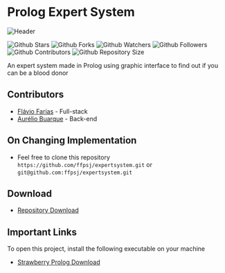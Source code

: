 # Prolog Expert System

![Header](https://i.imgur.com/ak3Coov.png)

![Github Stars](https://img.shields.io/github/stars/ffpsj/expertsystem.svg?label=Stars) ![Github Forks](https://img.shields.io/github/forks/ffpsj/expertsystem.svg?label=Forks) ![Github Watchers](https://img.shields.io/github/watchers/ffpsj/expertsystem.svg?label=Watchers) ![Github Followers](https://img.shields.io/github/followers/ffpsj.svg?label=Followers) ![Github Contributors](https://img.shields.io/github/contributors/ffpsj/expertsystem.svg?label=Contributors) ![Github Repository Size](https://img.shields.io/github/repo-size/ffpsj/expertsystem.svg?label=Size)

An expert system made in Prolog using graphic interface to find out if you can be a blood donor

## Contributors
+ [Flávio Farias](https://github.com/ffpsj) - Full-stack
+ [Aurélio Buarque](https://github.com/ABuarque) - Back-end

## On Changing Implementation
+ Feel free to clone this repository `https://github.com/ffpsj/expertsystem.git` or `git@github.com:ffpsj/expertsystem.git`

## Download 
+ [Repository Download](https://github.com/ffpsj/expertsystem/archive/master.zip)

## Important Links
To open this project, install the following executable on your machine
+ [Strawberry Prolog Download](http://www.dobrev.com)
